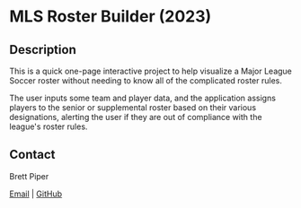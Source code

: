 # MLS Roster Builder (2023)

## Description

This is a quick one-page interactive project to help visualize a Major League Soccer roster without needing to know all of the complicated roster rules.

The user inputs some team and player data, and the application assigns players to the senior or supplemental roster based on their various designations, alerting the user if they are out of compliance with the league's roster rules.

## Contact

Brett Piper

[Email](mailto:bpiper91@gmail.com) | [GitHub](https://github.com/bpiper91)